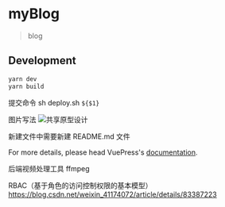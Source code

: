 # myBlog

> blog

## Development

```bash
yarn dev
yarn build
```

提交命令 sh deploy.sh `${$1}`

图片写法 ![共享原型设计](./imgs/1.jpg)

新建文件中需要新建 README.md 文件

For more details, please head VuePress's [documentation](https://v1.vuepress.vuejs.org/).

后端视频处理工具  ffmpeg

RBAC（基于角色的访问控制权限的基本模型）<br>
https://blog.csdn.net/weixin_41174072/article/details/83387223

